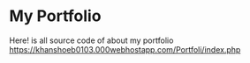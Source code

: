 # My Portfolio
Here! is all source code of about my portfolio
https://khanshoeb0103.000webhostapp.com/Portfoli/index.php
